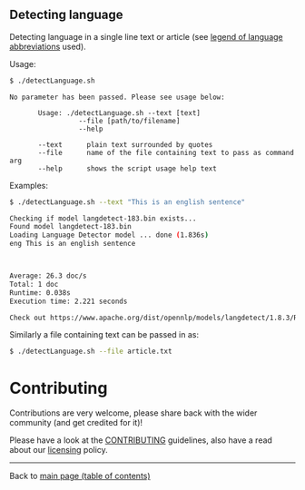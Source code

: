 ## Detecting language

Detecting language in a single line text or article (see [legend of language abbreviations](https://www.apache.org/dist/opennlp/models/langdetect/1.8.3/README.txt) used).

Usage:

```bash
$ ./detectLanguage.sh
```

```
No parameter has been passed. Please see usage below:

       Usage: ./detectLanguage.sh --text [text]
                 --file [path/to/filename]
                 --help

       --text      plain text surrounded by quotes
       --file      name of the file containing text to pass as command arg
       --help      shows the script usage help text
```

Examples:

```bash
$ ./detectLanguage.sh --text "This is an english sentence"

Checking if model langdetect-183.bin exists...
Found model langdetect-183.bin
Loading Language Detector model ... done (1.836s)
eng This is an english sentence



Average: 26.3 doc/s
Total: 1 doc
Runtime: 0.038s
Execution time: 2.221 seconds

Check out https://www.apache.org/dist/opennlp/models/langdetect/1.8.3/README.txt to find out what each of the two-letter language indicators mean
```

Similarly a file containing text can be passed in as:

```bash
$ ./detectLanguage.sh --file article.txt
```

# Contributing

Contributions are very welcome, please share back with the wider community (and get credited for it)!

Please have a look at the [CONTRIBUTING](../../../CONTRIBUTING.md) guidelines, also have a read about our [licensing](../../../LICENSE.txt) policy.

---

Back to [main page (table of contents)](../../../README.md#nlp-javajvm-)